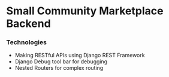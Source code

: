 # Small Community Marketplace Backend

### Technologies

* Making RESTful APIs using Django REST Framework
* Django Debug tool bar for debugging
* Nested Routers for complex routing
